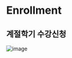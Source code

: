 # Enrollment
## 계절학기 수강신청 

![image](https://github.com/seoyoung98/Enrollment/assets/80522538/d87a2777-75b5-4b7c-853c-70d7f88e75a3)


